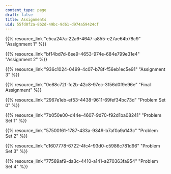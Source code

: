 ```yaml
---
content_type: page
draft: false
title: Assignments
uid: 55fd0f2a-8b2d-49bc-9d61-d974a59424cf
---
```

{{% resource_link "e5ca247a-22a6-4647-a855-e27ae64b78c9" "Assignment 1" %}}

{{% resource_link "bf14bd7d-6ee9-4653-974e-684e799e31e4" "Assignment 2" %}}

{{% resource_link "936c1024-0499-4c07-b78f-f56eb1ec5e91" "Assignment 3" %}}

{{% resource_link "0e88c72f-fc2b-42c8-97ec-3f56d0f9e96e" "Final Assignment" %}}

{{% resource_link "2967e1eb-ef53-4438-9611-69fef34bc73d" "Problem Set 0" %}}

{{% resource_link "7b050e00-d44e-4607-9d70-f92d1ba08241" "Problem Set 1" %}}

{{% resource_link "57500f61-1787-433a-9349-b7af0a9a143c" "Problem Set 2" %}}

{{% resource_link "c1607778-6722-4fc4-93d0-c5986c781d96" "Problem Set 3" %}}

{{% resource_link "77589af9-da3c-4410-a141-a270363fa954" "Problem Set 4" %}}